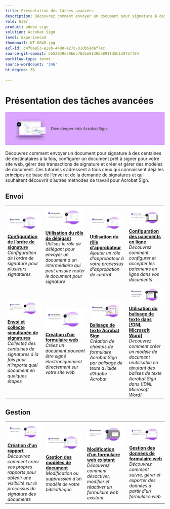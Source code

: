 ```yaml
---
title: Présentation des tâches avancées
description: Découvrez comment envoyer un document pour signature à des centaines de destinataires à la fois, configurer un document prêt à signer pour votre site web, gérer des transactions de signature et créer et gérer des modèles de document
role: User
product: adobe sign
solution: Acrobat Sign
level: Experienced
thumbnail: KT-6848.jpg
exl-id: c4f0a953-e28b-4488-a27c-010b5adaf7ec
source-git-commit: b552039d79b6c7835e8139da891fd5b1397aff84
workflow-type: tm+mt
source-wordcount: '346'
ht-degree: 3%

---
```


# Présentation des tâches avancées

![Signer une image avancée](../assets/Hero-Advanced.png)

Découvrez comment envoyer un document pour signature à des centaines de destinataires à la fois, configurer un document prêt à signer pour votre site web, gérer des transactions de signature et créer et gérer des modèles de document. Ces tutoriels s’adressent à tous ceux qui connaissent déjà les principes de base de l’envoi et de la demande de signatures et qui souhaitent découvrir d’autres méthodes de travail pour Acrobat Sign.

## Envoi

<table style="table-layout:fixed">
<tr>
  <td>
    <a href="setting-up-routing.md">
      <img alt="Configuration de l’ordre de signature" src="../assets/Routing.png">
    </a>
    <div>
    <a href="setting-up-routing.md"><strong>Configuration de l’ordre de signature</strong></a>
    </div>
    <em>Configuration de l’ordre de signature pour plusieurs signataires</em>
    <br>
  </td>
  <td>
    <a href="delegate-signature.md">
      <img alt="Délégation à une autre personne" src="../assets/Delegating.png" />
    </a>  
    <div>
    <a href="delegate-signature.md"><strong>Utilisation du rôle de délégant</strong></a>
    </div>
    <em>Utilisez le rôle de délégant pour envoyer un document à un intermédiaire qui peut ensuite router le document pour signature</em>
    <br>
  </td>
  <td>
    <a href="add-an-approver.md">
      <img alt="Utilisation du rôle d'approbateur" src="../assets/Approver.png" />
    </a>
    <div>
    <a href="add-an-approver.md"><strong>Utilisation du rôle d'approbateur</strong></a>
    </div>
    <em>Ajouter un rôle d'approbateur à votre processus d'approbation de contrat</em>
    <br>
  </td>
  <td>
    <a href="set-up-online-payments.md">
      <img alt="Configuration des paiements en ligne" src="../assets/Payments.png" />
    </a>
    <div>
    <a href="set-up-online-payments.md"><strong>Configuration des paiements en ligne</strong></a>
    </div>
    <em>Découvrez comment configurer et accepter les paiements en ligne dans vos documents</em>
    <br>
  </td>
</tr>
<tr>
 <td>
    <a href="megasign.md">
      <img alt="Envoi et collecte simultanée de signatures" src="../assets/Megasign.png" />
    </a>
    <div>
    <a href="megasign.md"><strong>Envoi et collecte simultanée de signatures</strong></a>
    </div>
    <em>Collectez des centaines de signatures à la fois pour n’importe quel document en quelques étapes</em>
    <br>
  </td>
  <td>
    <a href="webform.md">
      <img alt="Création d’un formulaire web" src="../assets/Webform.png" />
    </a>
    <div>
    <a href="webform.md"><strong>Création d’un formulaire web</strong></a>
    </div>
    <em>Créez un document pouvant être signé électroniquement directement sur votre site web</em>
    <br>
  </td>
  <td>
    <a href="adobe-sign-text-tagging.md">
      <img alt="Balisage de texte Acrobat Sign" src="../assets/Text-Tagging.png" />
  </a>
    <div>
    <a href="adobe-sign-text-tagging.md"><strong>Balisage de texte Acrobat Sign</strong></a>
    </div>
    <em>Création de champs de formulaire Acrobat Sign par balisage de texte à l’aide d’Adobe Acrobat</em>
    <br>
  </td>
  <td>
    <a href="text-tagging-word.md">
      <img alt="Utilisation du balisage de texte dans [!DNL Microsoft Word]" src="../assets/Wordtexttagging.png" />
  </a>
    <div>
    <a href="text-tagging-word.md"><strong>Utilisation du balisage de texte dans [!DNL Microsoft Word]</strong></a>
    </div>
    <em>Découvrez comment créer un modèle de document réutilisable en ajoutant des balises de texte Acrobat Sign dans [!DNL Microsoft Word]</em>
    <br>
  </td>
</tr>
</table>

## Gestion

<table style="table-layout:fixed">
<tr>
<td>
    <a href="creating-a-report.md">
      <img alt="Création d'un rapport" src="../assets/Report.png" />
    </a>
    <div>
    <a href="creating-a-report.md"><strong>Création d'un rapport</strong></a>
    </div>
    <em>Découvrez comment créer vos propres rapports pour obtenir une visibilité sur le processus de signature des documents</em>
    <br>
  </td>
  <td>
    <a href="edit-a-template.md">
      <img alt="Gestion des modèles de document" src="../assets/ManageTemplate.png" />
    </a>
    <div>
    <a href="edit-a-template.md"><strong>Gestion des modèles de document</strong></a>
    </div>
    <em>Modification ou suppression d’un modèle de votre bibliothèque</em>
    <br>
  </td>
  <td>
    <a href="modify-webform.md">
      <img alt="Modification d’un formulaire web existant" src="../assets/Modifywebform.png" />
    </a>
    <div>
    <a href="modify-webform.md"><strong>Modification d’un formulaire web existant</strong></a>
    </div>
    <em>Découvrez comment désactiver, modifier et réactiver un formulaire web existant.</em>
    <br>
  </td>  
  <td>
    <a href="manage-webform-data.md">
      <img alt="Gestion des données de formulaire web" src="../assets/Managewebform.png" />
    </a>
    <div>
    <a href="manage-webform-data.md"><strong>Gestion des données de formulaire web</strong></a>
    </div>
    <em>Découvrez comment suivre, gérer et exporter des données à partir d’un formulaire web</em>
    <br>
  </td>  
</tr>
</table>